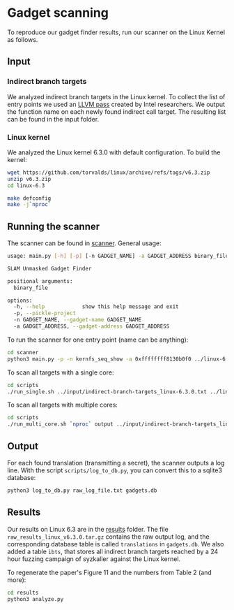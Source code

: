 # Gadget scanning

To reproduce our gadget finder results, run our scanner on the Linux Kernel as
follows.

## Input

### Indirect branch targets

We analyzed indirect branch targets in the Linux kernel. To collect the
list of entry points we used an
[LLVM pass](https://github.com/IntelLabs/Branch-Target-Injection-Gadget-Finder)
created by Intel researchers. We output the
function name on each newly found indirect call target.
The resulting list can be found in the input folder.

### Linux kernel

We analyzed the Linux kernel 6.3.0 with default configuration. To build the kernel:

```bash
wget https://github.com/torvalds/linux/archive/refs/tags/v6.3.zip
unzip v6.3.zip
cd linux-6.3

make defconfig
make -j`nproc`
```

## Running the scanner

The scanner can be found in [scanner](scanner). General usage:

```bash
usage: main.py [-h] [-p] [-n GADGET_NAME] -a GADGET_ADDRESS binary_file

SLAM Unmasked Gadget Finder

positional arguments:
  binary_file

options:
  -h, --help            show this help message and exit
  -p, --pickle-project
  -n GADGET_NAME, --gadget-name GADGET_NAME
  -a GADGET_ADDRESS, --gadget-address GADGET_ADDRESS
```

To run the scanner for one entry point (name can be anything):

``` bash
cd scanner
python3 main.py -p -n kernfs_seq_show -a 0xffffffff8130b0f0 ../linux-6.3/vmlinux
```

To scan all targets with a single core:

``` bash
cd scripts
./run_single.sh ../input/indirect-branch-targets_linux-6.3.0.txt ../linux-6.3/vmlinux
```

To scan all targets with multiple cores:

``` bash
cd scripts
./run_multi_core.sh `nproc` output ../input/indirect-branch-targets_linux-6.3.0.txt ../linux-6.3/vmlinux
```

## Output

For each found translation (transmitting a secret), the scanner outputs a log
line. With the script `scripts/log_to_db.py`, you can convert this to a sqlite3
database:

```bash
python3 log_to_db.py raw_log_file.txt gadgets.db
```

## Results

Our results on Linux 6.3 are in the [results](results) folder. The file
`raw_results_linux_v6.3.0.tar.gz` contains the raw output log, and the
corresponding database table is called `translations` in `gadgets.db`. We also
added a table `ibts`, that stores all indirect branch targets reached by a
24 hour fuzzing campaign of syzkaller against the Linux kernel.

To regenerate the paper's Figure 11 and the numbers from Table 2 (and more): 

``` bash
cd results
python3 analyze.py
```

